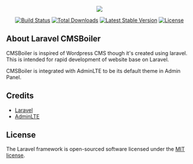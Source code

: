 <p align="center"><img src="https://laravel.com/assets/img/components/logo-laravel.svg"></p>

<p align="center">
<a href="https://travis-ci.org/laravel/framework"><img src="https://travis-ci.org/laravel/framework.svg" alt="Build Status"></a>
<a href="https://packagist.org/packages/laravel/framework"><img src="https://poser.pugx.org/laravel/framework/d/total.svg" alt="Total Downloads"></a>
<a href="https://packagist.org/packages/laravel/framework"><img src="https://poser.pugx.org/laravel/framework/v/stable.svg" alt="Latest Stable Version"></a>
<a href="https://packagist.org/packages/laravel/framework"><img src="https://poser.pugx.org/laravel/framework/license.svg" alt="License"></a>
</p>

## About Laravel CMSBoiler

CMSBoiler is inspired of Wordpress CMS though it's created using laravel. This is intended for rapid development of website base on Laravel.

CMSBoiler is integrated with AdminLTE to be its default theme in Admin Panel.


## Credits

 - [Laravel](https://www.laravel.com)
 - [AdminLTE](https://adminlte.io)

## License

The Laravel framework is open-sourced software licensed under the [MIT license](https://opensource.org/licenses/MIT).
